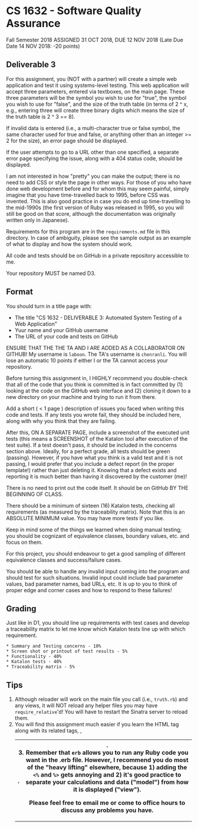 # CS 1632 - Software Quality Assurance
Fall Semester 2018
ASSIGNED 31 OCT 2018, DUE 12 NOV 2018 (Late Due Date 14 NOV 2018: -20 points)

## Deliverable 3

For this assignment, you (NOT with a partner) will create a simple web application and test it using systems-level testing.  This web application will accept three parameters, entered via textboxes, on the main page.  These three parameters will be the symbol you wish to use for "true", the symbol you wish to use for "false", and the size of the truth table (in terms of 2 ^ x, e.g., entering three will create three binary digits which means the size of the truth table is 2 ^ 3 == 8).

If invalid data is entered (i.e., a multi-character true or false symbol, the same character used for true and false, or anything other than an integer >= 2 for the size), an error page should be displayed.

If the user attempts to go to a URL other than one specified, a separate error page specifying the issue, along with a 404 status code, should be displayed.

I am not interested in how "pretty" you can make the output; there is no need to add CSS or style the page in other ways.  For those of you who have done web development before and for whom this may seem painful, simply imagine that you have time-travelled back to 1995, before CSS was invented.  This is also good practice in case you do end up time-travelling to the mid-1990s (the first version of Ruby was released in 1995, so you will still be good on that score, although the documentation was originally written only in Japanese).

Requirements for this program are in the `requirements.md` file in this directory.  In case of ambiguity, please see the sample output as an example of what to display and how the system should work.

All code and tests should be on GitHub in a private repository accessible to me.

Your repository MUST be named D3.

## Format
You should turn in a title page with:

* The title "CS 1632 - DELIVERABLE 3: Automated System Testing of a Web Application"
* Yuur name and your GitHub username
* The URL of your code and tests on GitHub

ENSURE THAT THE THE TA AND I ARE ADDED AS A COLLABORATOR ON GITHUB!  My username is `laboon`.  The TA's username is `chenranli`.  You will lose an automatic 10 points if either I or the TA cannot access your repository.

Before turning this assignment in, I HIGHLY recommend you double-check that all of the code that you think is committed is in fact committed by (1) looking at the code on the GitHub web interface and (2) cloning it down to a new directory on your machine and trying to run it from there.

Add a short ( < 1 page ) description of issues you faced when writing this code and tests.  If any tests you wrote fail, they should be included here, along with why you think that they are failing.

After this, ON A SEPARATE PAGE, include a screenshot of the executed unit tests (this means a SCREENSHOT of the Katalon tool after execution of the test suite).  If a test doesn't pass, it should be included in the concerns section above.  Ideally, for a perfect grade, all tests should be green (passing).  However, if you have what you think is a valid test and it is not passing, I would prefer that you include a defect report (in the proper template!) rather than just deleting it.  Knowing that a defect exists and reporting it is much better than having it discovered by the customer (me)!

There is no need to print out the code itself.  It should be on GitHub BY THE BEGINNING OF CLASS.

There should be a minimum of sixteen (16) Katalon tests, checking all requirements (as measured by the traceability matrix).  Note that this is an ABSOLUTE MINIMUM value.  You may have more tests if you like.

Keep in mind some of the things we learned when doing manual testing; you should be cognizant of equivalence classes, boundary values, etc. and focus on them.

For this project, you should endeavour to get a good sampling of different equivalence classes and success/failure cases.

You should be able to handle any invalid input coming into the program and should test for such situations.  Invalid input could include bad parameter values, bad parameter names, bad URLs, etc.  It is up to you to think of proper edge and corner cases and how to respond to these failures!

## Grading

Just like in D1, you should line up requirements with test cases and develop a traceability matrix to let me know which Katalon tests line up with which requirement.

```
* Summary and Testing concerns - 10%
* Screen shot or printout of test results - 5%
* Functionality - 40%
* Katalon tests - 40%
* Traceability matrix - 5%
```
## Tips

1. Although reloader will work on the main file you call (i.e., `truth.rb`) and any views, it will NOT reload any helper files you may have `require_relative`'d!  You will have to restart the Sinatra server to reload them.
2. You will find this assignment much easier if you learn the <table> HTML tag along with its related tags, <tr>, <td>, <th>.
3. Remember that `erb` allows you to run any Ruby code you want in the .erb file.  However, I recommend you do most of the "heavy lifting" elsewhere, because 1) adding the `<%` and `%>` gets annoying and 2) it's good practice to separate your calculations and data ("model") from how it is displayed ("view").

Please feel free to email me or come to office hours to discuss any problems you have.
